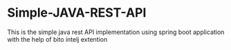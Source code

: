 # Simple-JAVA-REST-API
This is the simple java rest API implementation using spring boot application with the help of bito intelj extention
